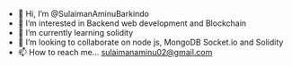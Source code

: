 - 👋 Hi, I’m @SulaimanAminuBarkindo
- 👀 I’m interested in Backend web development and Blockchain
- 🌱 I’m currently learning solidity
- 💞️ I’m looking to collaborate on node js, MongoDB Socket.io and Solidity
- 📫 How to reach me... sulaimanaminu02@gmail.com

<!---
SulaimanAminuBarkindo/SulaimanAminuBarkindo is a ✨ special ✨ repository because its `README.md` (this file) appears on your GitHub profile.
You can click the Preview link to take a look at your changes.
--->
